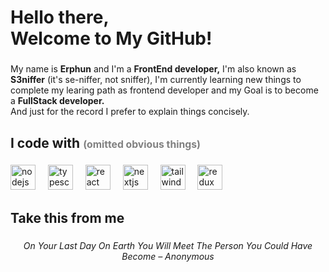 <h1 align="left">Hello there,<br> Welcome to My GitHub!</h1>


###

<p align="left">My name is <strong>Erphun</strong> and I'm a <strong>FrontEnd developer,</strong> I'm also known as <strong>S3niffer</strong> (it's se-niffer, not sniffer), I'm currently learning new things to complete my learing path as frontend developer and my Goal is to become a <strong>FullStack developer.</strong><br> And just for the record I prefer to explain things concisely.</p>


###

<h2 align="left">I code with <span style="font-size: 0.75em;color: #808080">(omitted obvious things)</span></h2>


###

<div>
  <img src="https://cdn.jsdelivr.net/gh/devicons/devicon/icons/nodejs/nodejs-original.svg" height="40" alt="nodejs logo"  />
  <img width="12" />
  <img src="https://cdn.jsdelivr.net/gh/devicons/devicon/icons/typescript/typescript-original.svg" height="40" alt="typescript logo"  />
  <img width="12" />
  <img src="https://cdn.jsdelivr.net/gh/devicons/devicon/icons/react/react-original.svg" height="40" alt="react logo"  />
  <img width="12" />
  <img src="https://cdn.jsdelivr.net/gh/devicons/devicon/icons/nextjs/nextjs-original.svg" height="40" alt="nextjs logo"  />
  <img width="12" />
  <img src="https://cdn.simpleicons.org/tailwindcss/06B6D4" height="40" alt="tailwindcss logo"  />
  <img width="12" />
  <img src="https://cdn.jsdelivr.net/gh/devicons/devicon/icons/redux/redux-original.svg" height="40" alt="redux logo"  />
</div>

###

<h2 align="left">Take this from me</h2>

###
<p align="center"><em>On Your Last Day On Earth You Will Meet The Person You Could Have Become – Anonymous</em></p>

###
